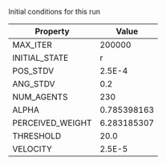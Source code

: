 Initial conditions for this run

| Property     | Value     |
|--------------|-----------|
|MAX_ITER|200000|
|INITIAL_STATE|r|
|POS_STDV|2.5E-4|
|ANG_STDV|0.2|
|NUM_AGENTS|230|
|ALPHA| 0.785398163|
|PERCEIVED_WEIGHT|6.283185307|
|THRESHOLD|20.0|
|VELOCITY|2.5E-5|